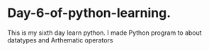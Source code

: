 # Day-6-of-python-learning.
This is my sixth day learn python. I made Python program to about datatypes and Arthematic operators
